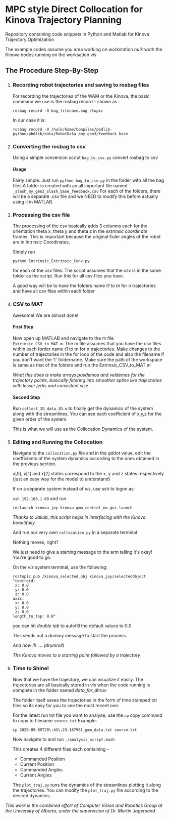 # MPC style Direct Collocation for Kinova Trajectory Planning
Repository containing code snippets in Python and Matlab for Kinova Trajectory Optimization

The example codes assume you area working on workstation *hulk* wuth the Kinova nodes running on the worksation *vis*

## The Procedure Step-By-Step

1. ### Recording robot trajectories and saving to rosbag files
    For recording the trajectories of the WAM or the Kinova, the basic command we use is the rosbag record - shown as :
    ```
    rosbag record -O bag_filename.bag /topic
    ```
    In our case it is:
    ```
    rosbag record -O /hulk/home/Compiles/pbdlib-python/pbdlib/data/RobotData /my_gen3/feedback_base
    ```

2. ### Converting the rosbag to csv
    Using a simple conversion script ```bag_to_csv.py``` convert rosbag to csv

    #### Usage
    Fairly simple. Just run ```python bag_to_csv.py``` in the folder with all the bag files
    A folder is created with an all important file named - ```_slash_my_gen3_slash_base_feedback.csv```
    For each of the folders, there will be a separate .csv file and we NEED to modify this before actually using it in MATLAB.

3. ### Processing the csv file
    The processing of the csv basically adds 3 columns each for the orientation theta x, theta y and theta z in the *extrinsic coordinate* frames. This is important because the original Euler angles of the robot are in Intrinsic Coordinates. 

    Simply run 
    
    ```
    python Intrinsic_Extrinsic_Conv.py 
    ``` 
    
    for each of the csv files. The script assumes that the csv is in the same folder as the script. 
    Run this for all csv files you have.

    A good way will be to have the folders name *t1* to *tn* for *n* trajectories and have all csv files within each folder

4. ### CSV to MAT
    Awesome! We are almost done!

    #### First Step
    Now open up MATLAB and navigate to the m file ```Extrinsic_CSV_to_MAT.m```. The m file assumes that you have the csv files within each forder name t1 to tn for n trajectories. Make changes to the number of trajectories in the for loop of the code and also the filename if you don't want the 't' foldername.
    Make sure the path of the workspace is same as that of the folders and run the Extrinsic_CSV_to_MAT.m

    *What this does is make arrays posdemos and veldemos for the trajectory points, basically filtering into smoother spline like trajectories with lesser jerks and consistent size* 

    #### Second Step
    Run ```collect_2D_data_3D.m``` to finally get the dynamics of the system along with the streamlines. You can see each coefficient of x,y,z for the given order of the system. 

    This is what we will use as the Collocation Dynamics of the system.

5. ### Editing and Running the Collocation

    Navigate to the ```collocation.py``` file and in the *qddot* value, edit the coefficients of the system dynamics according to the ones obtained in the previous section.

    x[0], x[1] and x[2] states correspond to the x, y and z states respectively (just an easy way for the model to understand)

    If on a separate system instead of *vis*, use ssh to logon as:
    
    ```ssh 192.168.1.60```
    and run 

    ```
    roslaunch kinova_joy kinova_gmm_control_no_gui.launch
    ```

    *Thanks to Jakub, this script helps in interfacing with the Kinova beautifully*

    And run our very own ```collocation.py``` in a separate terminal

    Nothing moves, right?

    We just need to give a starting message to the arm telling it's okay! You're good to go.

    On the *vis* system terminal, use the following:

    ```
    rostopic pub /kinova_selected_obj kinova_joy/selectedObject "centroid:
     x: 0.0
     y: 0.0
     z: 0.0
    axis:
     x: 0.0
     y: 0.0
     z: 0.0
    length_to_top: 0.0"
    ``` 
    you can hit *double tab* to autofill the default values to 0.0

    This sends out a dummy message to start the process.

    *And now !!! .... (drumroll)*

    *The Kinova moves to a starting point followed by a trajectory*

6. ### Time to Shine!

    Now that we have the trajectory, we can visualize it easily. The trajectories are all basically stored in *vis* when the code running is complete in the folder named *data_for_dhruv*

    The folder itself saves the trajectories in the form of time stamped txt files so its easy for you to see the most recent one.

    For the latest run txt file you want to analyse, use the ```cp``` copy command to copy to filename ```source.txt```
    Example:
    ```
    cp 2020-09-09T20\:43\:23.167961_gmm_data.txt source.txt
    ```

    Now navigate to and run ```./analysis_script.bash``` 

    This creates 4 different files each containing - 
    * Commanded Position
    * Current Position
    * Commanded Angles
    * Current Angles

    The  ```plot_traj.py```  runs the dynamics of the streamlines plotting it along the trajectories. You can modify the ```plot_traj.py``` file according to the desired dynamics. 


*This work is the combined effort of Computer Vision and Robotics Group at the University of Alberta, under the supervision of Dr. Martin Jagersand*


